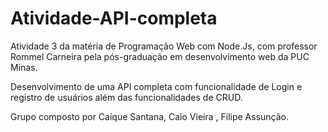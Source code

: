 # Atividade-API-completa

Atividade 3 da matéria de Programação Web com Node.Js, com professor Rommel Carneira pela pós-graduação em desenvolvimento web da PUC Minas.

Desenvolvimento de uma API completa com funcionalidade de Login e registro de usuários além das funcionalidades de CRUD.

Grupo composto por Caíque Santana, Caio Vieira , Filipe Assunção.
